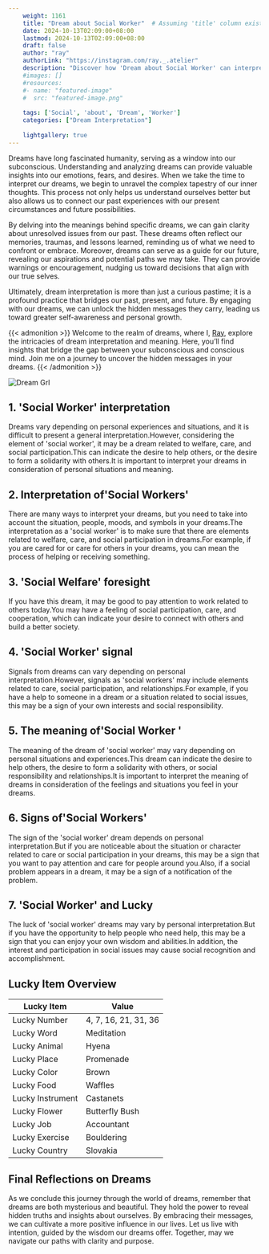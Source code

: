 ```yaml
---
    weight: 1161
    title: "Dream about Social Worker"  # Assuming 'title' column exists
    date: 2024-10-13T02:09:00+08:00
    lastmod: 2024-10-13T02:09:00+08:00
    draft: false
    author: "ray"
    authorLink: "https://instagram.com/ray._.atelier"
    description: "Discover how 'Dream about Social Worker' can interpret your future and uncover its significant meanings in your life."
    #images: []
    #resources:
    #- name: "featured-image"
    #  src: "featured-image.png"
    
    tags: ['Social', 'about', 'Dream', 'Worker']
    categories: ["Dream Interpretation"]
    
    lightgallery: true
---
```

    
Dreams have long fascinated humanity, serving as a window into our subconscious. Understanding and analyzing dreams can provide valuable insights into our emotions, fears, and desires. When we take the time to interpret our dreams, we begin to unravel the complex tapestry of our inner thoughts. This process not only helps us understand ourselves better but also allows us to connect our past experiences with our present circumstances and future possibilities.

By delving into the meanings behind specific dreams, we can gain clarity about unresolved issues from our past. These dreams often reflect our memories, traumas, and lessons learned, reminding us of what we need to confront or embrace. Moreover, dreams can serve as a guide for our future, revealing our aspirations and potential paths we may take. They can provide warnings or encouragement, nudging us toward decisions that align with our true selves.

Ultimately, dream interpretation is more than just a curious pastime; it is a profound practice that bridges our past, present, and future. By engaging with our dreams, we can unlock the hidden messages they carry, leading us toward greater self-awareness and personal growth.

{{< admonition >}}
Welcome to the realm of dreams, where I, [Ray](https://instagram.com/ray._.atelier), explore the intricacies of dream interpretation and meaning. Here, you’ll find insights that bridge the gap between your subconscious and conscious mind. Join me on a journey to uncover the hidden messages in your dreams.
{{< /admonition >}}

![Dream Grl](https://cdn.pixabay.com/photo/2017/11/02/03/35/gothic-2910057_1280.jpg "Dream Grl")

## 1. 'Social Worker' interpretation
Dreams vary depending on personal experiences and situations, and it is difficult to present a general interpretation.However, considering the element of 'social worker', it may be a dream related to welfare, care, and social participation.This can indicate the desire to help others, or the desire to form a solidarity with others.It is important to interpret your dreams in consideration of personal situations and meaning.

## 2. Interpretation of'Social Workers'
There are many ways to interpret your dreams, but you need to take into account the situation, people, moods, and symbols in your dreams.The interpretation as a 'social worker' is to make sure that there are elements related to welfare, care, and social participation in dreams.For example, if you are cared for or care for others in your dreams, you can mean the process of helping or receiving something.

## 3. 'Social Welfare' foresight
If you have this dream, it may be good to pay attention to work related to others today.You may have a feeling of social participation, care, and cooperation, which can indicate your desire to connect with others and build a better society.

## 4. 'Social Worker' signal
Signals from dreams can vary depending on personal interpretation.However, signals as 'social workers' may include elements related to care, social participation, and relationships.For example, if you have a help to someone in a dream or a situation related to social issues, this may be a sign of your own interests and social responsibility.

## 5. The meaning of'Social Worker '
The meaning of the dream of 'social worker' may vary depending on personal situations and experiences.This dream can indicate the desire to help others, the desire to form a solidarity with others, or social responsibility and relationships.It is important to interpret the meaning of dreams in consideration of the feelings and situations you feel in your dreams.

## 6. Signs of'Social Workers'
The sign of the 'social worker' dream depends on personal interpretation.But if you are noticeable about the situation or character related to care or social participation in your dreams, this may be a sign that you want to pay attention and care for people around you.Also, if a social problem appears in a dream, it may be a sign of a notification of the problem.

## 7. 'Social Worker' and Lucky
The luck of 'social worker' dreams may vary by personal interpretation.But if you have the opportunity to help people who need help, this may be a sign that you can enjoy your own wisdom and abilities.In addition, the interest and participation in social issues may cause social recognition and accomplishment.

## Lucky Item Overview
| Lucky Item          | Value              |
|---------------|--------------------|
| Lucky Number        | 4, 7, 16, 21, 31, 36  |
| Lucky Word          | Meditation |
| Lucky Animal        | Hyena |
| Lucky Place         | Promenade     |
| Lucky Color         | Brown     |
| Lucky Food          | Waffles      |
| Lucky Instrument    | Castanets |
| Lucky Flower        | Butterfly Bush    |
| Lucky Job           | Accountant       |
| Lucky Exercise      | Bouldering  |
| Lucky Country       | Slovakia    |


##  Final Reflections on Dreams

As we conclude this journey through the world of dreams, remember that dreams are both mysterious and beautiful. They hold the power to reveal hidden truths and insights about ourselves. By embracing their messages, we can cultivate a more positive influence in our lives. Let us live with intention, guided by the wisdom our dreams offer. Together, may we navigate our paths with clarity and purpose.
